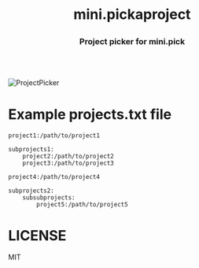 <h1><p align=center>mini.pickaproject</p></h1>
<h3><p align=center>Project picker for mini.pick</p></h3>
<br \><br \>

![ProjectPicker](https://user-images.githubusercontent.com/45213563/295500017-629d6a18-29c6-43fd-b151-4d0125472cf1.png)

# Example projects.txt file
```plain
project1:/path/to/project1

subprojects1:
    project2:/path/to/project2
    project3:/path/to/project3

project4:/path/to/project4

subprojects2:
    subsubprojects:
        project5:/path/to/project5
```

# LICENSE
MIT
